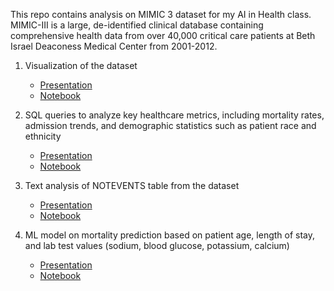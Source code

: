 This repo contains analysis on MIMIC 3 dataset for my AI in Health class. MIMIC-III is a large, de-identified clinical database containing comprehensive health data from over 40,000 critical care patients at Beth Israel Deaconess Medical Center from 2001-2012. 

1. Visualization of the dataset
    - [Presentation](https://tome.app/we-1e8/mimic-3-cm79xw2xq0n7b10rmmado4g6h)
    - [Notebook](/viz.ipynb)
  
2. SQL queries to analyze key healthcare metrics, including mortality rates, admission trends, and demographic statistics such as patient race and ethnicity
    - [Presentation](https://github.com/Prathyusha-Guduru/mimic-3-analysis/blob/main/ppt/sql_queries.pdf)
    - [Notebook](/sql_queries.ipynb)

4. Text analysis of NOTEVENTS table from the dataset
    - [Presentation](https://www.canva.com/design/DAGjPqdIEqg/-G3pmmQeYOaMtAauVji04g/edit?utm_content=DAGjPqdIEqg&utm_campaign=designshare&utm_medium=link2&utm_source=sharebutton)
    - [Notebook](/nlp.ipynb)

3. ML model on mortality prediction based on patient age, length of stay, and lab test values (sodium, blood glucose, potassium, calcium)
    - [Presentation](https://docs.google.com/presentation/d/1jy0yu8dxaDA-Hml9KsEoHUI9I6RxptEi5pzX0pok1y8/edit?usp=sharing)
    - [Notebook](/ml_model.ipynb)
